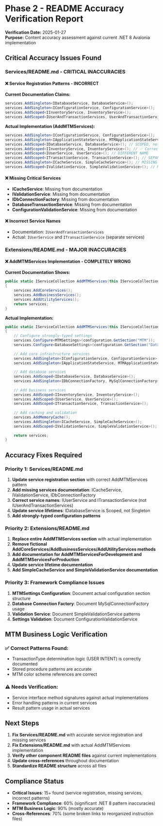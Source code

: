 # Phase 2 - README Accuracy Verification Report

**Verification Date:** 2025-01-27  
**Purpose:** Content accuracy assessment against current .NET 8 Avalonia implementation

## Critical Accuracy Issues Found

### **Services/README.md - CRITICAL INACCURACIES**

#### ❌ **Service Registration Patterns - INCORRECT**
**Current Documentation Claims:**
```csharp
services.AddSingleton<IDatabaseService, DatabaseService>();
services.AddSingleton<IConfigurationService, ConfigurationService>();
services.AddScoped<IInventoryService, InventoryService>();
services.AddScoped<IUserAndTransactionServices, UserAndTransactionServices>();
```

**Actual Implementation (AddMTMServices):**
```csharp
services.AddSingleton<IConfigurationService, ConfigurationService>();
services.AddSingleton<IApplicationStateService, MTMApplicationStateService>();
services.AddScoped<IDatabaseService, DatabaseService>(); // SCOPED, not Singleton
services.AddScoped<IInventoryService, InventoryService>(); // ✅ Correct
services.AddScoped<IUserService, UserService>(); // DIFFERENT NAME
services.AddScoped<ITransactionService, TransactionService>(); // SEPARATE SERVICE
services.AddSingleton<ICacheService, SimpleCacheService>(); // MISSING
services.AddScoped<IValidationService, SimpleValidationService>(); // MISSING
```

#### ❌ **Missing Critical Services**
- **ICacheService**: Missing from documentation
- **IValidationService**: Missing from documentation  
- **IDbConnectionFactory**: Missing from documentation
- **DatabaseTransactionService**: Missing from documentation
- **ConfigurationValidationService**: Missing from documentation

#### ❌ **Incorrect Service Names**
- Documentation: `IUserAndTransactionServices`
- Actual: `IUserService` and `ITransactionService` (separate services)

### **Extensions/README.md - MAJOR INACCURACIES**

#### ❌ **AddMTMServices Implementation - COMPLETELY WRONG**
**Current Documentation Shows:**
```csharp
public static IServiceCollection AddMTMServices(this IServiceCollection services, IConfiguration configuration)
{
    services.AddCoreServices();
    services.AddBusinessServices();
    services.AddUtilityServices();
    return services;
}
```

**Actual Implementation:**
```csharp
public static IServiceCollection AddMTMServices(this IServiceCollection services, IConfiguration configuration)
{
    // Configure strongly-typed settings
    services.Configure<MTMSettings>(configuration.GetSection("MTM"));
    services.Configure<DatabaseSettings>(configuration.GetSection("Database"));
    
    // Add core infrastructure services
    services.AddSingleton<IConfigurationService, ConfigurationService>();
    services.AddSingleton<IApplicationStateService, MTMApplicationStateService>();
    
    // Add database services
    services.AddScoped<IDatabaseService, DatabaseService>();
    services.AddSingleton<IDbConnectionFactory, MySqlConnectionFactory>();
    
    // Add business services
    services.AddScoped<IInventoryService, InventoryService>();
    services.AddScoped<IUserService, UserService>();
    services.AddScoped<ITransactionService, TransactionService>();
    
    // Add caching and validation
    services.AddMemoryCache();
    services.AddSingleton<ICacheService, SimpleCacheService>();
    services.AddScoped<IValidationService, SimpleValidationService>();
    
    return services;
}
```

## Accuracy Fixes Required

### **Priority 1: Services/README.md**
1. **Update service registration section** with correct AddMTMServices pattern
2. **Add missing services documentation**: ICacheService, IValidationService, IDbConnectionFactory
3. **Correct service names**: IUserService and ITransactionService (not IUserAndTransactionServices)
4. **Update service lifetimes**: IDatabaseService is Scoped, not Singleton
5. **Add strongly-typed configuration patterns**

### **Priority 2: Extensions/README.md**
1. **Replace entire AddMTMServices section** with actual implementation
2. **Remove fictional AddCoreServices/AddBusinessServices/AddUtilityServices methods**
3. **Add documentation for AddMTMServicesForDevelopment and AddMTMServicesForProduction**
4. **Update service lifetime documentation**
5. **Add SimpleCacheService and SimpleValidationService documentation**

### **Priority 3: Framework Compliance Issues**
1. **MTMSettings Configuration**: Document actual configuration section structure
2. **Database Connection Factory**: Document MySqlConnectionFactory usage
3. **Validation Service**: Document SimpleValidationService patterns
4. **Settings Validation**: Document ConfigurationValidationService

## MTM Business Logic Verification

### **✅ Correct Patterns Found:**
- TransactionType determination logic (USER INTENT) is correctly documented
- Stored procedure patterns are accurate
- MTM color scheme references are correct

### **⚠️ Needs Verification:**
- Service interface method signatures against actual implementations
- Error handling patterns in current services
- Result<T> pattern usage in actual services

## Next Steps

1. **Fix Services/README.md** with accurate service registration and missing services
2. **Fix Extensions/README.md** with actual AddMTMServices implementation
3. **Verify other component README files** against current implementations
4. **Update cross-references** throughout documentation
5. **Standardize README structure** across all files

## Compliance Status

- **Critical Issues**: 15+ found (service registration, missing services, incorrect patterns)
- **Framework Compliance**: 60% (significant .NET 8 pattern inaccuracies)
- **MTM Business Logic**: 90% (mostly accurate)
- **Cross-References**: 70% (some broken links to reorganized instruction files)